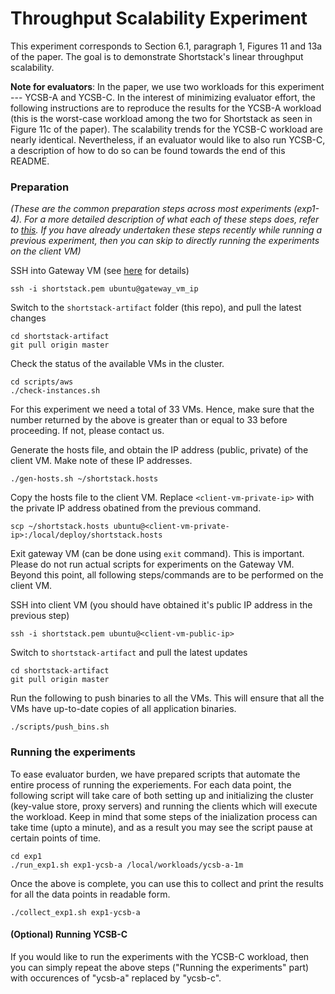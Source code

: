 # Throughput Scalability Experiment

This experiment corresponds to Section 6.1, paragraph 1, Figures 11 and 13a of the paper. The goal is to demonstrate Shortstack's linear throughput scalability.

**Note for evaluators**: In the paper, we use two workloads for this experiment --- YCSB-A and YCSB-C. In the interest of minimizing evaluator effort, the following instructions are to reproduce the results for the YCSB-A workload (this is the worst-case workload among the two for Shortstack as seen in Figure 11c of the paper). The scalability trends for the YCSB-C workload are nearly identical. Nevertheless, if an evaluator would like to also run YCSB-C, a description of how to do so can be found towards the end of this README.

### Preparation

_(These are the common preparation steps across most experiments (exp1-4). For a more detailed description of what each of these steps does, refer to [this](../hello_world/README.md). If you have already undertaken these steps recently while running a previous experiment, then you can skip to directly running the experiments on the client VM)_

SSH into Gateway VM (see [here](../docs/aws_info.md) for details)

```
ssh -i shortstack.pem ubuntu@gateway_vm_ip
```

Switch to the `shortstack-artifact` folder (this repo), and pull the latest changes

```
cd shortstack-artifact
git pull origin master
```

Check the status of the available VMs in the cluster. 

```
cd scripts/aws
./check-instances.sh
```

For this experiment we need a total of 33 VMs. Hence, make sure that the number returned by the above is greater than or equal to 33 before proceeding. If not, please contact us.

Generate the hosts file, and obtain the IP address (public, private) of the client VM.  Make note of these IP addresses.  

```
./gen-hosts.sh ~/shortstack.hosts
```

Copy the hosts file to the client VM. Replace `<client-vm-private-ip>` with the private IP address obatined from the previous command.

```
scp ~/shortstack.hosts ubuntu@<client-vm-private-ip>:/local/deploy/shortstack.hosts
```

Exit gateway VM (can be done using `exit` command). This is important. Please do not run actual scripts for experiments on the Gateway VM. Beyond this point, all following steps/commands are to be performed on the client VM.

SSH into client VM (you should have obtained it's public IP address in the previous step)
  
```
ssh -i shortstack.pem ubuntu@<client-vm-public-ip>
```

Switch to `shortstack-artifact` and pull the latest updates

```
cd shortstack-artifact
git pull origin master
```

Run the following to push binaries to all the VMs. This will ensure that all the VMs have up-to-date copies of all application binaries. 

```
./scripts/push_bins.sh
```

### Running the experiments

To ease evaluator burden, we have prepared scripts that automate the entire process of running the experiements. For each data point, the following script will take care of both setting up and initializing the cluster (key-value store, proxy servers) and running the clients which will execute the workload. Keep in mind that some steps of the inialization process can take time (upto a minute), and as a result you may see the script pause at certain points of time. 

```
cd exp1
./run_exp1.sh exp1-ycsb-a /local/workloads/ycsb-a-1m
```

Once the above is complete, you can use this to collect and print the results for all the data points in readable form.

```
./collect_exp1.sh exp1-ycsb-a
```

#### (Optional) Running YCSB-C
If you would like to run the experiments with the YCSB-C workload, then you can simply repeat the above steps ("Running the experiments" part) with occurences of "ycsb-a" replaced by "ycsb-c".



